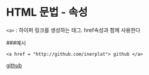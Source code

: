 # HTML 문법 - 속성
`<a>` : 하이퍼 링크를 생성하는 태그. href속성과 함께 사용한다

###예시
```
<a href = "http://github.com/inerplat"> github </a>
```

<a href = "http://github.com/inerplat"> github </a>
